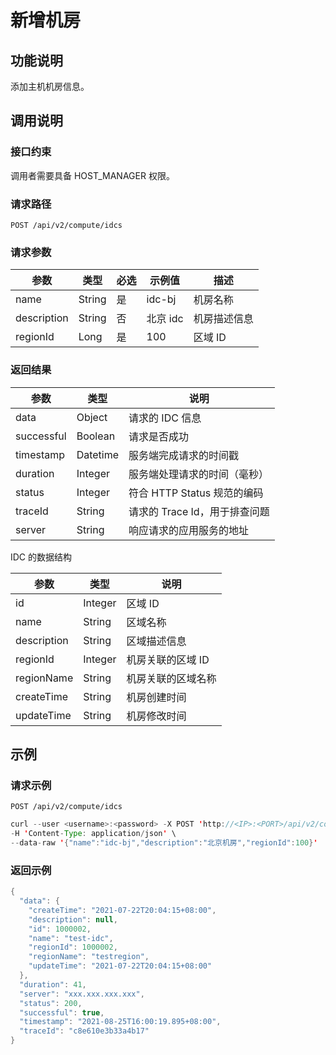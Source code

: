 新增机房 
=========================



功能说明 
-------------------------

添加主机机房信息。

调用说明 
-------------------------

### 接口约束 

调用者需要具备 HOST_MANAGER 权限。

### 请求路径 

`POST /api/v2/compute/idcs`

### 请求参数 



|     参数      |   类型   | 必选 |  示例值   |   描述   |
|-------------|--------|----|--------|--------|
| name        | String | 是  | idc-bj | 机房名称   |
| description | String | 否  | 北京 idc | 机房描述信息 |
| regionId    | Long   | 是  | 100    | 区域 ID  |



### 返回结果 



|     参数     |    类型    |          说明          |
|------------|----------|----------------------|
| data       | Object   | 请求的 IDC 信息           |
| successful | Boolean  | 请求是否成功               |
| timestamp  | Datetime | 服务端完成请求的时间戳          |
| duration   | Integer  | 服务端处理请求的时间（毫秒）       |
| status     | Integer  | 符合 HTTP Status 规范的编码 |
| traceId    | String   | 请求的 Trace Id，用于排查问题  |
| server     | String   | 响应请求的应用服务的地址         |



IDC 的数据结构


|     参数      |   类型    |     说明     |
|-------------|---------|------------|
| id          | Integer | 区域 ID      |
| name        | String  | 区域名称       |
| description | String  | 区域描述信息     |
| regionId    | Integer | 机房关联的区域 ID |
| regionName  | String  | 机房关联的区域名称  |
| createTime  | String  | 机房创建时间     |
| updateTime  | String  | 机房修改时间     |



示例 
-----------------------

### 请求示例 

`POST /api/v2/compute/idcs`

```java
curl --user <username>:<password> -X POST 'http://<IP>:<PORT>/api/v2/compute/idcs' \
-H 'Content-Type: application/json' \
--data-raw '{"name":"idc-bj","description":"北京机房","regionId":100}'
```



### 返回示例 

```java
{
  "data": {
    "createTime": "2021-07-22T20:04:15+08:00",
    "description": null,
    "id": 1000002,
    "name": "test-idc",
    "regionId": 1000002,
    "regionName": "testregion",
    "updateTime": "2021-07-22T20:04:15+08:00"
  },
  "duration": 41,
  "server": "xxx.xxx.xxx.xxx",
  "status": 200,
  "successful": true,
  "timestamp": "2021-08-25T16:00:19.895+08:00",
  "traceId": "c8e610e3b33a4b17"
}
```


